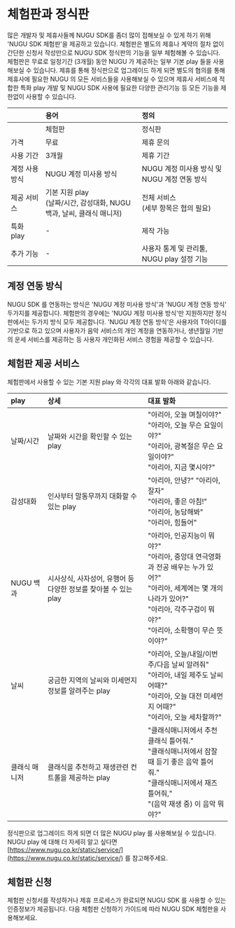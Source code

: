 # 체험판과 정식판

많은 개발자 및 제휴사들께 NUGU SDK를 좀더 많이 접해보실 수 있게 하기 위해 'NUGU SDK 체험판'을 제공하고 있습니다. 체험판은 별도의 제휴나 계약의 절차 없이 간단한 신청서 작성만으로 NUGU SDK 정식판의 기능을 일부 체험해볼 수 있습니다. 체험판은 무료로 일정기간 \(3개월\) 동안 NUGU 가 제공하는 일부 기본 play 들을 사용해보실 수 있습니다. 제휴를 통해 정식판으로 업그레이드 하게 되면 별도의 협의를 통해 제휴사에 필요한 NUGU 의 모든 서비스들을 사용해보실 수 있으며 제휴사 서비스에 적합한 특화 play 개발 및 NUGU SDK 사용에 필요한 다양한 관리기능 등 모든 기능을 제한없이 사용할 수 있습니다.

| | 용어 | 정의 |
| :--- | :--- | :--- |
| | 체험판 | 정식판 |
| 가격 |무료 | 제휴 문의 |
| 사용 기간 | 3개월 | 제휴 기간 |
| 계정 사용 방식 | NUGU 계정 미사용 방식 | NUGU 계정 미사용 방식 및 NUGU 계정 연동 방식
| 제공 서비스 | 기본 지원 play<br>(날짜/시간, 감성대화, NUGU백과, 날씨, 클래식 매니저) | 전체 서비스<br>(세부 항목은 협의 필요) |
| 특화 play | - | 제작 가능 |
| 추가 기능 | - | 사용자 통계 및 관리툴, NUGU play 설정 기능 |

## 계정 연동 방식

NUGU SDK 를 연동하는 방식은 'NUGU 계정 미사용 방식'과 'NUGU 계정 연동 방식' 두가지를 제공합니다. 체험판의 경우에는 'NUGU 계정 미사용 방식'만 지원하지만 정식판에서는 두가지 방식 모두 제공합니다. 'NUGU 계정 연동 방식'은 사용자의 T아이디를 기반으로 하고 있으며 사용자가 음악 서비스의 개인 계정을 연동하거나, 생년월일 기반의 운세 서비스를 제공하는 등 사용자 개인화된 서비스 경험을 제공할 수 있습니다. 

## 체험판 제공 서비스

체험판에서 사용할 수 있는 기본 지원 play 와 각각의 대표 발화 아래와 같습니다. 

| play | 상세 | 대표 발화 |
| :--- | :--- | :--- |
| 날짜/시간 | 날짜와 시간을 확인할 수 있는 play | "아리아, 오늘 며칠이야?"<br>"아리아, 오늘 무슨 요일이야?"<br>"아리아, 광복절은 무슨 요일이야?"<br>"아리아, 지금 몇시야?" |
| 감성대화 | 인사부터 말동무까지 대화할 수 있는 play | "아리아, 안녕?" "아리아, 잘자"<br>"아리아, 좋은 아침!"<br>"아리아, 농담해봐"<br>"아리아, 힘들어" |
| NUGU 백과 | 시사상식, 사자성어, 유행어 등 다양한 정보를 찾아볼 수 있는 play | "아리아, 인공지능이 뭐야?"<br>"아리아, 중앙대 연극영화과 전공 배우는 누가 있어?"<br>"아리아, 세계에는 몇 개의 나라가 있어?"<br>"아리아, 각주구검이 뭐야?"<br>"아리아, 소확행이 무슨 뜻이야?" |
| 날씨 | 궁금한 지역의 날씨와 미세먼지 정보를 알려주는 play | "아리아, 오늘/내일/이번주/다음 날씨 알려줘"<br>"아리아, 내일 제주도 날씨 어때?"<br>"아리아, 오늘 대전 미세먼지 어때?"<br>"아리아, 오늘 세차할까?" |
| 클래식 매니저 | 클래식을 추천하고 재생관련 컨트롤을 제공하는 play | "클래식매니저에서 추천 클래식 틀어줘."<br>"클래식매니저에서 잠잘 때 듣기 좋은 음악 틀어줘."<br>"클래식매니저에서 재즈 틀어줘,"<br>"(음악 재생 중) 이 음악 뭐야?" |

정식판으로 업그레이드 하게 되면 더 많은 NUGU play 를 사용해보실 수 있습니다. NUGU play 에 대해 더 자세히 알고 싶다면 [https://www.nugu.co.kr/static/service/](https://www.nugu.co.kr/static/service/) 를 참고해주세요.  

## 체험판 신청

체험판 신청서를 작성하거나 제휴 프로세스가 완료되면 NUGU SDK 를 사용할 수 있는 인증정보가 제공됩니다. 다음 체험판 신청하기 가이드에 따라 NUGU SDK 체험판을 사용해보세요. 


